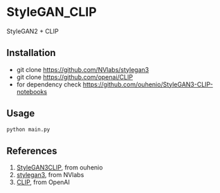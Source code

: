 # StyleGAN_CLIP
 StyleGAN2 + CLIP

## Installation
 - git clone https://github.com/NVlabs/stylegan3
 - git clone https://github.com/openai/CLIP
 - for dependency check https://github.com/ouhenio/StyleGAN3-CLIP-notebooks
## Usage
 ```.bash
python main.py
 ```
## References
1. [StyleGAN3CLIP](https://github.com/ouhenio/StyleGAN3-CLIP-notebooks), from ouhenio
2. [stylegan3](https://github.com/NVlabs/stylegan3/tree/main), from NVlabs
3. [CLIP](https://github.com/openai/CLIP), from OpenAI 

